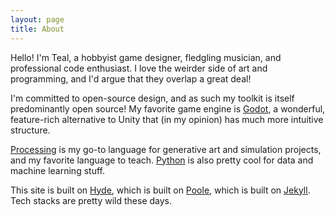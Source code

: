 ```yaml
---
layout: page
title: About
---
```


Hello! I'm Teal, a hobbyist game designer, fledgling musician, and professional code enthusiast. I love the weirder side of art and programming, and I'd argue that they overlap a great deal!

I'm committed to open-source design, and as such my toolkit is itself predominantly open source! My favorite game engine is [Godot](https://godotengine.org/), a wonderful, feature-rich alternative to Unity that (in my opinion) has much more intuitive structure.

[Processing](https://processing.org/) is my go-to language for generative art and simulation projects, and my favorite language to teach. [Python](https://www.python.org/) is also pretty cool for data and machine learning stuff.

This site is built on [Hyde](https://hyde.getpoole.com/), which is built on [Poole](https://getpoole.com/), which is built on [Jekyll](https://jekyllrb.com/). Tech stacks are pretty wild these days.